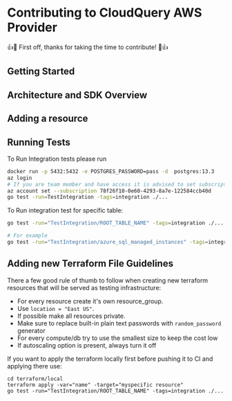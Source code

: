 # Contributing to CloudQuery AWS Provider

👍🎉 First off, thanks for taking the time to contribute! 🎉👍

## Getting Started

## Architecture and SDK Overview

## Adding a resource

## Running Tests

To Run Integration tests please run

```bash
docker run -p 5432:5432 -e POSTGRES_PASSWORD=pass -d  postgres:13.3
az login
# If you are team member and have access it is advised to set subscription to our test environment
az account set --subscription 78f26f10-0e60-4293-8a7e-122584ccb40d
go test -run=TestIntegration -tags=integration ./...
```

To Run integration test for specific table:

```bash
go test -run="TestIntegration/ROOT_TABLE_NAME" -tags=integration ./...

# For example
go test -run="TestIntegration/azure_sql_managed_instances" -tags=integration ./...
```

## Adding new Terraform File Guidelines

There a few good rule of thumb to follow when creating new terraform resources that will be served as testing infrastructure:
* For every resource create it's own resource_group.
* Use `location = "East US"`.
* If possible make all resources private.
* Make sure to replace built-in plain text passwords with `random_password` generator
* For every compute/db try to use the smallest size to keep the cost low
* If autoscaling option is present, always turn it off

If you want to apply the terraform locally first before pushing it to CI and applying there use:

```
cd terraform/local
terraform apply -var="name" -target="myspecific resource"
go test -run="TestIntegration/ROOT_TABLE_NAME" -tags=integration ./...
```